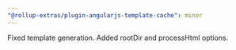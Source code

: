 ```yaml
---
"@rollup-extras/plugin-angularjs-template-cache": minor
---
```


Fixed template generation. Added rootDir and processHtml options.
